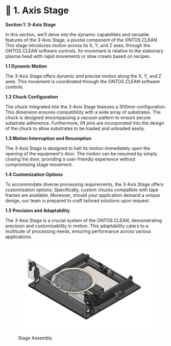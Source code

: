 # 🔵 1. Axis Stage

**Section 1: 3-Axis Stage**

In this section, we'll delve into the dynamic capabilities and versatile features of the 3-Axis Stage, a pivotal component of the ONTOS _CLEAN_. This stage introduces motion across its X, Y, and Z axes, through the ONTOS _CLEAN_ software controls. Its movement is relative to the stationary plasma head with rapid movements or slow crawls based on recipes.

**1.1 Dynamic Motion**

The 3-Axis Stage offers dynamic and precise motion along the X, Y, and Z axes. This movement is coordinated through the ONTOS _CLEAN_ software controls.

**1.2 Chuck Configuration**

The chuck integrated into the 3-Axis Stage features a 300mm configuration. This dimension ensures compatibility with a wide array of substrates. The chuck is designed encompassing a vacuum pattern to ensure secure substrate adherence. Furthermore, lift pins are incorporated into the design of the chuck to allow substrates to be loaded and unloaded easily.

**1.3 Motion Interruption and Resumption**

The 3-Axis Stage is designed to halt its motion immediately upon the opening of the equipment's door. The motion can be resumed by simply closing the door, providing a user-friendly experience without compromising stage movement.

**1.4 Customization Options**

To accommodate diverse processing requirements, the 3-Axis Stage offers customization options. Specifically, custom chucks compatible with tape frames are available. Moreover, should your application demand a unique design, our team is prepared to craft tailored solutions upon request.

**1.5 Precision and Adaptability**

The 3-Axis Stage is a crucial system of the ONTOS _CLEAN_, demonstrating precision and customizability in motion. This adaptability caters to a multitude of processing needs, ensuring performance across various applications.

<figure><img src="../../../.gitbook/assets/MicrosoftTeams-image.png" alt=""><figcaption><p>Stage Assembly</p></figcaption></figure>


